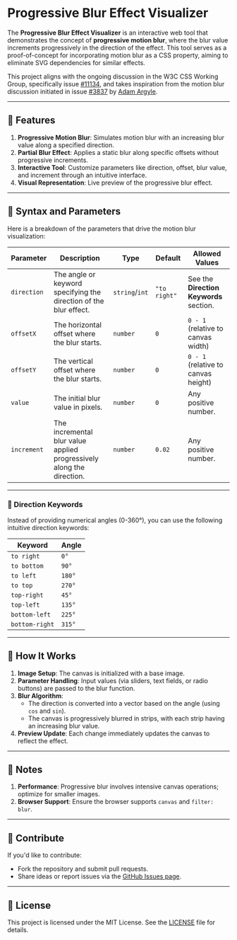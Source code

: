 # Progressive Blur Effect Visualizer  

The **Progressive Blur Effect Visualizer** is an interactive web tool that demonstrates the concept of **progressive motion blur**, where the blur value increments progressively in the direction of the effect. This tool serves as a proof-of-concept for incorporating motion blur as a CSS property, aiming to eliminate SVG dependencies for similar effects.  

This project aligns with the ongoing discussion in the W3C CSS Working Group, specifically issue [#11134](https://github.com/w3c/csswg-drafts/issues/11134), and takes inspiration from the motion blur discussion initiated in issue [#3837](https://github.com/w3c/csswg-drafts/issues/3837) by [Adam Argyle](https://github.com/argyleink).  

---

## 🚀 Features  

1. **Progressive Motion Blur**: Simulates motion blur with an increasing blur value along a specified direction.  
2. **Partial Blur Effect**: Applies a static blur along specific offsets without progressive increments.  
3. **Interactive Tool**: Customize parameters like direction, offset, blur value, and increment through an intuitive interface.  
4. **Visual Representation**: Live preview of the progressive blur effect.  

---

## 🎯 Syntax and Parameters  

Here is a breakdown of the parameters that drive the motion blur visualization:  

| **Parameter**       | **Description**                                                                                     | **Type**        | **Default** | **Allowed Values**                 |  
|----------------------|-----------------------------------------------------------------------------------------------------|-----------------|-------------|------------------------------------|  
| `direction`          | The angle or keyword specifying the direction of the blur effect.                                  | `string`/`int`  | `"to right"` | See the **Direction Keywords** section. |  
| `offsetX`            | The horizontal offset where the blur starts.                                                       | `number`        | `0`         | `0 - 1` (relative to canvas width) |  
| `offsetY`            | The vertical offset where the blur starts.                                                         | `number`        | `0`         | `0 - 1` (relative to canvas height)|  
| `value`              | The initial blur value in pixels.                                                                  | `number`        | `0`         | Any positive number.               |  
| `increment`          | The incremental blur value applied progressively along the direction.                              | `number`        | `0.02`      | Any positive number.               |  

---

### 🧭 Direction Keywords  

Instead of providing numerical angles (0-360°), you can use the following intuitive direction keywords:  

| **Keyword**      | **Angle** |  
|-------------------|-----------|  
| `to right`        | `0°`      |  
| `to bottom`       | `90°`     |  
| `to left`         | `180°`    |  
| `to top`          | `270°`    |  
| `top-right`       | `45°`     |  
| `top-left`        | `135°`    |  
| `bottom-left`     | `225°`    |  
| `bottom-right`    | `315°`    |  

---

## 🔧 How It Works  

1. **Image Setup**: The canvas is initialized with a base image.  
2. **Parameter Handling**: Input values (via sliders, text fields, or radio buttons) are passed to the blur function.  
3. **Blur Algorithm**:  
    - The direction is converted into a vector based on the angle (using `cos` and `sin`).  
    - The canvas is progressively blurred in strips, with each strip having an increasing blur value.  
4. **Preview Update**: Each change immediately updates the canvas to reflect the effect.  

---

## 📌 Notes  

1. **Performance**: Progressive blur involves intensive canvas operations; optimize for smaller images.  
2. **Browser Support**: Ensure the browser supports `canvas` and `filter: blur`.  

---

## 🙌 Contribute  

If you'd like to contribute:  

- Fork the repository and submit pull requests.  
- Share ideas or report issues via the [GitHub Issues page](https://github.com/yashrajbharti/progressive-motion-blur/issues).  

---

## 📜 License  

This project is licensed under the MIT License. See the [LICENSE](LICENSE) file for details.  
